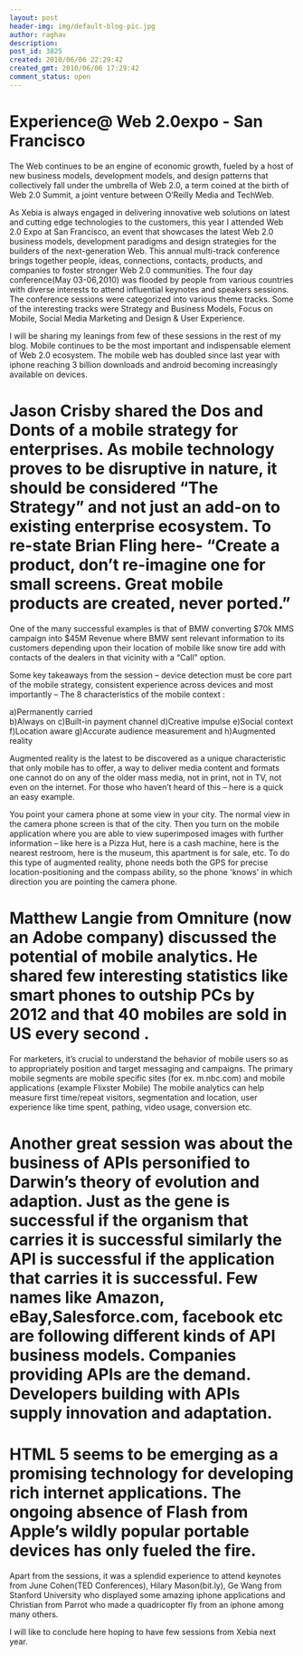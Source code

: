 ```yaml
---
layout: post
header-img: img/default-blog-pic.jpg
author: raghav
description: 
post_id: 3825
created: 2010/06/06 22:29:42
created_gmt: 2010/06/06 17:29:42
comment_status: open
---
```


# Experience@ Web 2.0expo - San Francisco

<p>The Web continues to be an engine of economic growth, fueled by a host of new business models, development models, and design patterns that collectively fall under the umbrella of Web 2.0, a term coined at the birth of Web 2.0 Summit, a joint venture between O’Reilly Media and TechWeb.</p>
<p>As Xebia is always engaged in delivering innovative web solutions on latest and cutting edge technologies to the customers, this year I attended Web 2.0 Expo at San Francisco, an event that showcases the latest Web 2.0 business models, development paradigms and design strategies for the builders of the next-generation Web. This annual multi-track conference brings together people, ideas, connections, contacts, products, and companies to foster stronger Web 2.0 communities. 
<!--more-->
The four day conference(May 03-06,2010) was flooded by people from various countries with diverse interests to attend influential keynotes and speakers sessions. The conference sessions were categorized into various theme tracks. Some of the interesting tracks were Strategy and Business Models, Focus on Mobile,  Social Media Marketing and Design &amp; User Experience.</p>
<p>I will be sharing my leanings from few of these sessions in the rest of my blog. Mobile continues to be the most important and indispensable element of Web 2.0 ecosystem. The mobile web has doubled since last year with iphone reaching 3 billion downloads and android becoming increasingly available on devices. </p>
<h1>Jason Crisby shared the Dos and Donts of a mobile strategy for enterprises.  As mobile technology proves to be disruptive in nature, it should be considered “The Strategy” and not just an add-on to existing enterprise ecosystem. To re-state Brian Fling here- “Create a product, don’t re-imagine one for small screens. Great mobile products are created, never ported.”</h1>
<p>One of the many successful examples is that of BMW converting $70k MMS campaign into $45M Revenue where BMW sent relevant information to its customers depending upon their location of mobile like snow tire add with contacts of the dealers in that vicinity with a “Call” option.  </p>
<p>Some key takeaways from the session – device detection must be core part of the mobile strategy, consistent experience across devices and most importantly – The 8 characteristics of the mobile context :</p>
<p>a)Permanently carried<br />
b)Always on 
c)Built-in payment channel
d)Creative impulse
e)Social context
f)Location aware
g)Accurate audience measurement and
h)Augmented reality</p>
<p>Augmented reality is the latest to be discovered as a unique characteristic that only mobile has to offer, a way to deliver media content and formats one cannot do on any of the older mass media, not in print, not in TV, not even on the internet. For those who haven’t heard of this – here is a quick an easy example. </p>
<p>You point your camera phone at some view in your city. The normal view in the camera phone screen is that of the city. Then you turn on the mobile application where you are able to view superimposed images with further information – like here is a Pizza Hut, here is a cash machine, here is the nearest restroom, here is the museum, this apartment is for sale, etc. To do this type of augmented reality,  phone needs both the GPS for precise location-positioning and the compass ability, so the phone 'knows' in which direction you are pointing the camera phone. </p>
<h1>Matthew Langie from Omniture (now an Adobe company) discussed the potential of mobile analytics. He shared few interesting statistics like smart phones to outship PCs by 2012 and that 40 mobiles are sold in US every second .</h1>
<p>For marketers, it’s crucial to understand the behavior of mobile users so as to appropriately position and target messaging and campaigns. The primary mobile segments are mobile specific sites (for ex. m.nbc.com) and mobile applications (example Flixster Mobile) The mobile analytics can help measure first time/repeat visitors, segmentation and location, user experience like time spent, pathing, video usage, conversion etc. </p>
<h1>Another great session was about the business of APIs personified to Darwin’s theory of evolution and adaption. Just as the gene is successful if the organism that carries it is successful similarly the API is successful if the application that carries it is successful.  Few names like Amazon, eBay,Salesforce.com, facebook etc are following different kinds of API business models. Companies providing APIs are the demand. Developers building with APIs supply innovation and adaptation.</h1>
<h1>HTML 5 seems to be emerging as a promising technology for developing rich internet applications. The ongoing absence of Flash from Apple’s wildly popular portable devices has only fueled the fire.</h1>
<p>Apart from the sessions, it was a splendid experience to attend keynotes from June Cohen(TED Conferences), Hilary Mason(bit.ly), Ge Wang from Stanford University who displayed some amazing iphone applications and Christian from Parrot who made a quadricopter fly from an iphone among many others.</p>
<p>I will like to conclude here hoping to have few sessions from Xebia next year.</p>